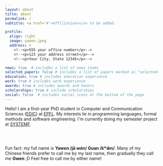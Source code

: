 ```yaml
---
layout: about
title: about
permalink: /
subtitle: <a href='#'>Affiliations</a> to be added.

profile:
  align: right
  image: yawen.jpeg
  address: >
    <!--<p>555 your office number</p>-->
    <!--<p>123 your address street</p>-->
    <!--<p>Your City, State 12345</p>-->

news: true  # includes a list of news items
selected_papers: false # includes a list of papers marked as "selected={true}"
education: true # includes education experience
work: true # includes work experience
awards: true # includes awards and honors
scholarships: true # include scholarships
social: false  # includes social icons at the bottom of the page
---
```

Hello! I am a first-year PhD student in Computer and Communication Sciences ([EDIC](https://www.epfl.ch/education/phd/edic-computer-and-communication-sciences/)) at [EPFL](https://www.epfl.ch/en/). My interests lie in programming languages, formal methods and software engineering. I'm currently doing my semester project at [SYSTEMF](https://search.epfl.ch/?filter=unit&q=SYSTEMF).

<br />

<br />

Fun fact: my full name is **Yawen /jǎːwə́n/ Guan /kʷǣn/**. Many of my Chinese friends prefer to call me by my last name, then gradually they call me **Gwen** ;D Feel free to call me by either name!
